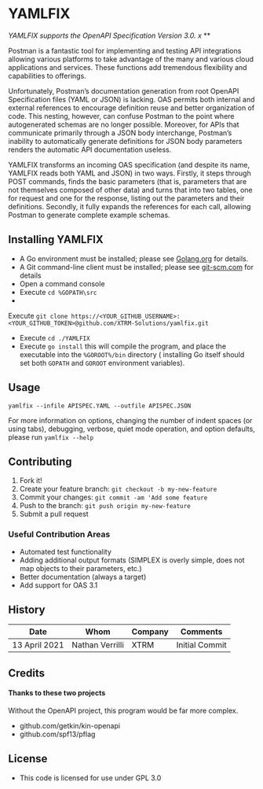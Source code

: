 # YAMLFIX

**YAMLFIX supports the OpenAPI Specification Version 3.0.*
x* **

Postman is a fantastic tool for implementing and testing API
integrations allowing various platforms to take advantage of
the many and various cloud applications and services. These
functions add tremendous flexibility and capabilities to
offerings.

Unfortunately, Postman’s documentation generation from root
OpenAPI Specification files (YAML or JSON) is lacking. OAS
permits both internal and external references to encourage
definition reuse and better organization of code. This
nesting, however, can confuse Postman to the point where
autogenerated schemas are no longer possible. Moreover, for
APIs that communicate primarily through a JSON body
interchange, Postman’s inability to automatically generate
definitions for JSON body parameters renders the automatic
API documentation useless.

YAMLFIX transforms an incoming OAS specification (and
despite its name, YAMLFIX reads both YAML and JSON) in two
ways. Firstly, it steps through POST commands, finds the
basic parameters (that is, parameters that are not
themselves composed of other data) and turns that into two
tables, one for request and one for the response, listing
out the parameters and their definitions. Secondly, it fully
expands the references for each call, allowing Postman to
generate complete example schemas.

## Installing YAMLFIX

- A Go environment must be installed; please
  see [Golang.org](https://www.golang.org) for details.
- A Git command-line client must be installed; please
  see [git-scm.com](https://git-scm.com/) for details
- Open a command console
- Execute `cd %GOPATH\src`
-

Execute `git clone https://<YOUR_GITHUB_USERNAME>:<YOUR_GITHUB_TOKEN>@github.com/XTRM-Solutions/yamlfix.git`

- Execute `cd ./YAMLFIX`
- Execute `go install`  this will compile the program, and
  place the executable into the `%GOROOT%/bin` directory (
  installing Go itself should set both `GOPATH` and `GOROOT`
  environment variables).

## Usage

`yamlfix --infile APISPEC.YAML --outfile APISPEC.JSON`

For more information on options, changing the number of
indent spaces
(or using tabs), debugging, verbose, quiet mode operation,
and option defaults, please run `yamlfix --help`

## Contributing

1. Fork it!
1. Create your feature
   branch: `git checkout -b my-new-feature`
1. Commit your changes: `git commit -am 'Add some feature`
1. Push to the branch: `git push origin my-new-feature`
1. Submit a pull request

### Useful Contribution Areas

* Automated test functionality
* Adding additional output formats (SIMPLEX is overly
  simple, does not map objects to their parameters, etc.)
* Better documentation (always a target)
* Add support for OAS 3.1

## History

| Date | Whom | Company | Comments |
|---|---|---|---|
| 13 April 2021  | Nathan Verrilli  | XTRM | Initial Commit

## Credits

#### Thanks to these two projects

Without the OpenAPI project, this program would be far more
complex.

* github.com/getkin/kin-openapi
* github.com/spf13/pflag

## License

* This code is licensed for use under GPL 3.0
